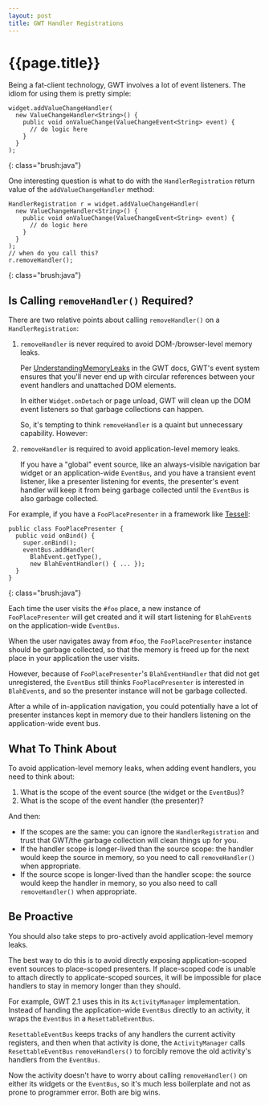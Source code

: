 ```yaml
---
layout: post
title: GWT Handler Registrations
---
```


{{page.title}}
==============

Being a fat-client technology, GWT involves a lot of event listeners. The idiom for using them is pretty simple:

    widget.addValueChangeHandler(
      new ValueChangeHandler<String>() {
        public void onValueChange(ValueChangeEvent<String> event) {
          // do logic here
        }
      }
    );
{: class="brush:java"}

One interesting question is what to do with the `HandlerRegistration` return value of the `addValueChangeHandler` method:

    HandlerRegistration r = widget.addValueChangeHandler(
      new ValueChangeHandler<String>() {
        public void onValueChange(ValueChangeEvent<String> event) {
          // do logic here
        }
      }
    );
    // when do you call this?
    r.removeHandler();
{: class="brush:java"}

Is Calling `removeHandler()` Required?
--------------------------------------

There are two relative points about calling `removeHandler()` on a `HandlerRegistration`:

1. `removeHandler` is never required to avoid DOM-/browser-level memory leaks.

   Per [UnderstandingMemoryLeaks](http://code.google.com/p/google-web-toolkit/wiki/UnderstandingMemoryLeaks) in the GWT docs, GWT's event system ensures that you'll never end up with circular references between your event handlers and unattached DOM elements.

   In either `Widget.onDetach` or page unload, GWT will clean up the DOM event listeners so that garbage collections can happen.

   So, it's tempting to think `removeHandler` is a quaint but unnecessary capability. However:

2. `removeHandler` is required to avoid application-level memory leaks.

   If you have a "global" event source, like an always-visible navigation bar widget or an application-wide `EventBus`, and you have a transient event listener, like a presenter listening for events, the presenter's event handler will keep it from being garbage collected until the `EventBus` is also garbage collected.

For example, if you have a `FooPlacePresenter` in a framework like [Tessell](http://www.tessell.org):

    public class FooPlacePresenter {
      public void onBind() {
        super.onBind();
        eventBus.addHandler(
          BlahEvent.getType(),
          new BlahEventHandler() { ... });
      }
    }
{: class="brush:java"}

Each time the user visits the `#foo` place, a new instance of `FooPlacePresenter` will get created and it will start listening for `BlahEvent`s on the application-wide `EventBus`.

When the user navigates away from `#foo`, the `FooPlacePresenter` instance should be garbage collected, so that the memory is freed up for the next place in your application the user visits.

However, because of `FooPlacePresenter`'s `BlahEventHandler` that did not get unregistered, the `EventBus` still thinks `FooPlacePresenter` is interested in `BlahEvent`s, and so the presenter instance will not be garbage collected.

After a while of in-application navigation, you could potentially have a lot of presenter instances kept in memory due to their handlers listening on the application-wide event bus.

What To Think About
-------------------

To avoid application-level memory leaks, when adding event handlers, you need to think about:

1. What is the scope of the event source (the widget or the `EventBus`)?
2. What is the scope of the event handler (the presenter)?

And then:

* If the scopes are the same: you can ignore the `HandlerRegistration` and trust that GWT/the garbage collection will clean things up for you.
* If the handler scope is longer-lived than the source scope: the handler would keep the source in memory, so you need to call `removeHandler()` when appropriate.
* If the source scope is longer-lived than the handler scope: the source would keep the handler in memory, so you also need to call `removeHandler()` when appropriate.

Be Proactive
------------

You should also take steps to pro-actively avoid application-level memory leaks.

The best way to do this is to avoid directly exposing application-scoped event sources to place-scoped presenters. If place-scoped code is unable to attach directly to applicate-scoped sources, it will be impossible for place handlers to stay in memory longer than they should.

For example, GWT 2.1 uses this in its `ActivityManager` implementation. Instead of handing the application-wide `EventBus` directly to an activity, it wraps the `EventBus` in a `ResettableEventBus`.

`ResettableEventBus` keeps tracks of any handlers the current activity registers, and then when that activity is done, the `ActivityManager` calls `ResettableEventBus` `removeHandlers()` to forcibly remove the old activity's handlers from the `EventBus`.

Now the activity doesn't have to worry about calling `removeHandler()` on either its widgets or the `EventBus`, so it's much less boilerplate and not as prone to programmer error. Both are big wins.

